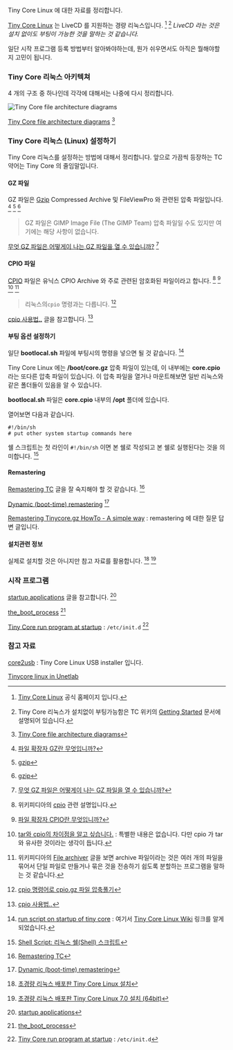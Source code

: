 Tiny Core Linux 에 대한 자료를 정리합니다. 

[Tiny Core Linux](http://tinycorelinux.net) 는 LiveCD 를 지원하는 경량 리눅스입니다. [^tiny] [^tiny-started] _LiveCD 라는 것은 설치 없이도 부팅이 가능한 것을 말하는 것 같습니다._

일단 시작 프로그램 등록 방법부터 알아봐야하는데, 뭔가 쉬우면서도 아직은 뭘해야할 지 고민이 됩니다.

### Tiny Core 리눅스 아키텍쳐

4 개의 구조 중 하나인데 각각에 대해서는 나중에 다시 정리합니다. 

![Tiny Core file architecture diagrams](http://distro.ibiblio.org/tinycorelinux/images/architecture.png)

[Tiny Core file architecture diagrams](http://distro.ibiblio.org/tinycorelinux/architecture.html) [^tiny-architecture]

### Tiny Core 리눅스 (Linux) 설정하기

Tiny Core 리눅스를 설정하는 방법에 대해서 정리합니다. 앞으로 가끔씩 등장하는 TC 약어는 Tiny Core 의 줄임말입니다.

#### GZ 파일

GZ 파일은 [Gzip](https://en.wikipedia.org/wiki/Gzip) Compressed Archive 및 FileViewPro 와 관련된 압축 파일입니다. [^solvusoft-gz] [^wikipedia-gzip] [^wikipedia-gzip-ko] 

> GZ 파일은 GIMP Image File (The GIMP Team) 압축 파일일 수도 있지만 여기에는 해당 사항이 없습니다.

[무엇 GZ 파일은 어떻게이 나는 GZ 파일을 열 수 있습니까?](http://www.openthefile.net/ko/extension/gz) [^openthefile-gz]

#### CPIO 파일

[CPIO](https://en.wikipedia.org/wiki/Cpio) 파일은 유닉스 CPIO Archive 와 주로 관련된 암호화된 파일이라고 합니다. [^wikipedia-cpio] [^solvusoft-cpio] [^tar-cpio] [^wikipedia-archiver]

> 리눅스의`cpio` 명령과는 다릅니다. [^byeonely-114]

[cpio 사용법..](http://hellocbc.blogspot.kr/2012/07/cpio.html) 글을 참고합니다. [^hellocbc-cpio]

#### 부팅 옵션 설정하기

일단 **bootlocal.sh** 파일에 부팅시의 명령을 넣으면 될 것 같습니다. [^forum-13920]

Tiny Core Linux 에는 **/boot/core.gz** 압축 파일이 있는데, 이 내부에는 **core.cpio** 라는 또다른 압축 파일이 있습니다. 이 압축 파일을 열거나 마운트해보면 일반 리눅스와 같은 폴더들이 있음을 알 수 있습니다.

**bootlocal.sh** 파일은 **core.cpio** 내부의 **/opt** 폴더에 있습니다.

열어보면 다음과 같습니다.

```
#!/bin/sh
# put other system startup commands here
```

쉘 스크립트는 첫 라인이 `#!/bin/sh` 이면 본 쉘로 작성되고 본 쉘로 실행된다는 것을 의미합니다. [^dreamy-3765734]

#### Remastering

[Remastering TC](http://wiki.tinycorelinux.net/wiki:remastering) 글을 잘 숙지해야 할 것 같습니다. [^tiny-remastering]

[Dynamic (boot-time) remastering](http://wiki.tinycorelinux.net/wiki:dynamic_root_filesystem_remastering) [^dynamic-remastering]

[Remastering Tinycore.gz HowTo - A simple way](http://forum.tinycorelinux.net/index.php?topic=17415.0) : remastering 에 대한 질문 답변 글입니다.

#### 설치관련 정보

실제로 설치할 것은 아니지만 참고 자료를 활용합니다. [^kiros33-tiny] [^kiros33-tiny-64]

### 시작 프로그램

[startup applications](http://forum.tinycorelinux.net/index.php?topic=12440.0) 글을 참고합니다. [^forum-12440]

[the_boot_process](http://wiki.tinycorelinux.net/wiki:the_boot_process) [^wiki-boot-process]

[Tiny Core run program at startup](https://www.reddit.com/r/linuxquestions/comments/226suf/tiny_core_run_program_at_startup/) : `/etc/init.d` [^reddit-startup]

### 참고 자료

[^tiny]: [Tiny Core Linux](http://tinycorelinux.net) 공식 홈페이지 입니다.

[^wiki-tiny]: [Tiny Core Linux Wiki](http://wiki.tinycorelinux.net) : 이 자료가 많은 도움이 될 것 같습니다.

[^kiros33-tiny-64]: [초경량 리눅스 배포판 Tiny Core Linux 7.0 설치 (64bit)](http://kiros33.tistory.com/entry/초경량-리눅스-배포판-Tiny-Core-Linux-70-설치-64bit)

[^kiros33-tiny]: [초경량 리눅스 배포판 Tiny Core Linux 설치](https://kiros33.blogspot.kr/2016/05/tiny-core-linux.html)

[^forum-13920]: [run script on startup of tiny core](http://forum.tinycorelinux.net/index.php/topic,13920.0.html) : 여기서 [Tiny Core Linux Wiki](http://wiki.tinycorelinux.net) 링크를 알게 되었습니다.

[^hellocbc-cpio]: [cpio 사용법..](http://hellocbc.blogspot.kr/2012/07/cpio.html)

[^solvusoft-cpio]: [파일 확장자 CPIO란 무엇입니까?](http://www.solvusoft.com/ko/file-extensions/file-extension-cpio/)

[^byeonely-114]: [cpio 명령어로 cpio.gz 파일 압축풀기](http://byeonely.tistory.com/114)

[^tar-cpio]: [tar와 cpio의 차이점을 알고 싶습니다.](https://community.hpe.com/t5/HP-UX/tar와-cpio의-차이점을-알고-싶습니다/td-p/1165398?profile.language=ko) : 특별한 내용은 없습니다. 다만 cpio 가 tar 와 유사한 것이라는 생각이 듭니다.

[^wikipedia-cpio]: 위키피디아의 [cpio](https://en.wikipedia.org/wiki/Cpio) 관련 설명입니다.

[^wikipedia-archiver]: 위키피디아의 [File archiver](https://en.wikipedia.org/wiki/File_archiver) 글을 보면 archive 파일이라는 것은 여러 개의 파일을 묶어서 단일 파일로 만들거나 묶은 것을 전송하기 쉽도록 분할하는 프로그램을 말하는 것 같습니다.

[^openthefile-gz]: [무엇 GZ 파일은 어떻게이 나는 GZ 파일을 열 수 있습니까?](http://www.openthefile.net/ko/extension/gz)

[^solvusoft-gz]: [파일 확장자 GZ란 무엇입니까?](http://www.solvusoft.com/ko/file-extensions/file-extension-gz/)

[^wikipedia-gzip]: [gzip](https://en.wikipedia.org/wiki/Gzip)

[^wikipedia-gzip-ko]: [gzip](https://ko.wikipedia.org/wiki/Gzip)

[^dreamy-3765734]: [Shell Script: 리눅스 쉘(Shell) 스크립트](http://www.dreamy.pe.kr/zbxe/CodeClip/3765734)

[^tiny-remastering]: [Remastering TC](http://wiki.tinycorelinux.net/wiki:remastering)

[^tiny-started]: Tiny Core 리눅스가 설치없이 부팅가능함은 TC 위키의 [Getting Started](http://wiki.tinycorelinux.net/wiki:getting_started) 문서에 설명되어 있습니다.

[core2usb](https://sourceforge.net/projects/core2usb/) : Tiny Core Linux USB installer 입니다.

[Tinycore linux in Unetlab](http://www.achyarnurandi.net/2016/05/tinycore-linux-in-unetlab.html)

[^forum-12440]: [startup applications](http://forum.tinycorelinux.net/index.php?topic=12440.0)

[^wiki-boot-process]: [the\_boot\_process](http://wiki.tinycorelinux.net/wiki:the_boot_process)

[^reddit-startup]: [Tiny Core run program at startup](https://www.reddit.com/r/linuxquestions/comments/226suf/tiny_core_run_program_at_startup/) : `/etc/init.d` 

[^tiny-architecture]: [Tiny Core file architecture diagrams](http://distro.ibiblio.org/tinycorelinux/architecture.html)

[^dynamic-remastering]: [Dynamic (boot-time) remastering](http://wiki.tinycorelinux.net/wiki:dynamic_root_filesystem_remastering)

